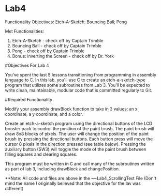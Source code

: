 Lab4
====

Functionality Objectives: Etch-A-Sketch; Bouncing Ball; Pong

Met Functionalities:
1) Etch-A-Sketch - check off by Captain Trimble
2) Bouncing Ball - check off by Captain Trimble
3) Pong - check off by Captain Trimble
4) Bonus: Inverting the Screen - check off by Dr. York


#Objectives For Lab 4

You've spent the last 5 lessons transitioning from programming in assembly language to C. In this lab, you'll use C to create an etch-a-sketch-type program that utilizes some subroutines from Lab 3. You'll be expected to write clean, maintainable, modular code that is committed regularly to Git.

#Required Functionality

Modify your assembly drawBlock function to take in 3 values: an x coordinate, a y coordinate, and a color.

Create an etch-a-sketch program using the directional buttons of the LCD booster pack to control the position of the paint brush. The paint brush will draw 8x8 blocks of pixels. The user will change the position of the paint brush by pressing the directional buttons. Each button press will move the cursor 8 pixels in the direction pressed (see table below). Pressing the auxiliary button (SW3) will toggle the mode of the paint brush between filling squares and clearing squares.

This program must be written in C and call many of the subroutines written as part of lab 3, including drawBlock and changePosition.

**Note: All code and files are above in the ~~Lab4_ScrollingText File (Don't mind the name I originally believed that the objective for the lav was different)
